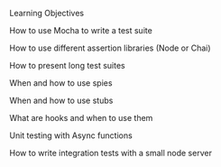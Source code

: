 Learning Objectives

How to use Mocha to write a test suite

How to use different assertion libraries (Node or Chai)

How to present long test suites

When and how to use spies

When and how to use stubs

What are hooks and when to use them

Unit testing with Async functions

How to write integration tests with a small node server

